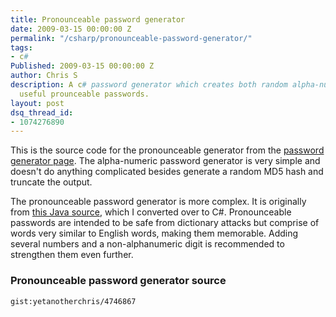 ```yaml
---
title: Pronounceable password generator
date: 2009-03-15 00:00:00 Z
permalink: "/csharp/pronounceable-password-generator/"
tags:
- c#
Published: 2009-03-15 00:00:00 Z
author: Chris S
description: A c# password generator which creates both random alpha-numeric and the more
  useful prounceable passwords.
layout: post
dsq_thread_id:
- 1074276890
---
```


This is the source code for the pronounceable generator from the [password generator page][1]. The alpha-numeric password generator is very simple and doesn't do anything complicated besides generate a random MD5 hash and truncate the output.

The pronounceable password generator is more complex. It is originally from [this Java source][2], which I converted over to C#. Pronounceable passwords are intended to be safe from dictionary attacks but comprise of words very similar to English words, making them memorable. Adding several numbers and a non-alphanumeric digit is recommended to strengthen them even further.

<!--more-->

### Pronounceable password generator source

`gist:yetanotherchris/4746867`

 [1]: /csharp/password-generator/
 [2]: http://www.multicians.org/thvv/gpw.html
